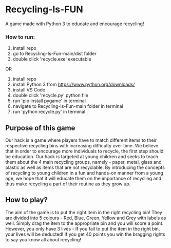 # Recycling-Is-FUN
A game made with Python 3 to educate and encourage recycling!

### How to run:
1. install repo
2. go to Recycling-Is-Fun-main/dist folder
3. double click 'recycle.exe' executable

OR

1. install repo
2. install Python 3 from https://www.python.org/downloads/
3. install VS Code
4. double click 'recycle.py' python file
5. run 'pip install pygame' in terminal
6. navigate to Recycling-Is-Fun-main folder in terminal
7. run 'python recycle.py' in terminal

## Purpose of this game
Our hack is a game where players have to match different items to their respective recycling bins with increasing difficulty over time. We believe that in order to encourage more individuals to recycle, the first step should be education. Our hack is targeted at young children and seeks to teach them about the 4 main recycling groups, namely - paper, metal, glass and plastic as well as items that are not recyclable. By introducing the concepts of recycling to young children in a fun and hands-on manner from a young age, we hope that it will educate them on the importance of recycling and thus make recycling a part of their routine as they grow up.

## How to play?
The aim of the game is to put the right item in the right recycling bin! They are divided into 5 colours - Red, Blue, Green, Yellow and Grey with labels as well. Simply drag the item to the appropriate bin and you will score a point. However, you only have 3 lives - If you fail to put the item in the right bin, your lives will be deducted! If you get 40 points you win the bragging rights to say you know all about recycling!
